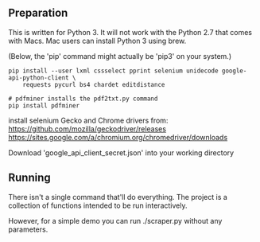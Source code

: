 Preparation
-----------
This is written for Python 3.  It will not work with the Python 2.7 that comes with Macs.
Mac users can install Python 3 using brew.

(Below, the 'pip' command might actually be 'pip3' on your system.)

    pip install --user lxml cssselect pprint selenium unidecode google-api-python-client \
        requests pycurl bs4 chardet editdistance
     
    # pdfminer installs the pdf2txt.py command
    pip install pdfminer

install selenium Gecko and Chrome drivers from:
https://github.com/mozilla/geckodriver/releases
https://sites.google.com/a/chromium.org/chromedriver/downloads

Download 'google_api_client_secret.json' into your working directory

Running
-------
There isn't a single command that'll do everything.  The project is a collection of functions 
intended to be run interactively.

However, for a simple demo you can run ./scraper.py without any parameters.